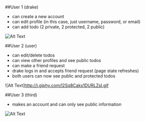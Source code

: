 ##User 1 (drake)
  - can create a new account
  - can edit profile (in this case, just username, password, or email)
  - can add todo (2 private, 2 protected, 2 public)

![Alt Text](http://i.giphy.com/l2SpPoktJgJ7qmB0s.gif)

##User 2 (user)
  - can edit/delete todos
  - can view other profiles and see public todos
  - can make a friend request
  - drake logs in and accepts friend request (page state refreshes)
  - both users can now see public and protected todos
  
![Alt Text]http://i.giphy.com/l2Sq8Caks1DURLZsI.gif
  
##User 3 (third)
  - makes an account and can only see public information
  
![Alt Text](http://i.giphy.com/26ufon1uB3FxHkFQk.gif)
